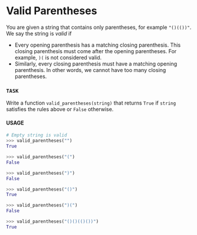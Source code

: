 # Valid Parentheses

You are given a string that contains only parentheses, for example `"()(())"`.
We say the string is _valid_ if

- Every opening parenthesis has a matching closing parenthesis.
  This closing parenthesis must come after the opening parentheses.
  For example, `)(` is not considered valid.
- Similarly, every closing parenthesis must have a matching opening parenthesis.
  In other words, we cannot have too many closing parentheses.

### `TASK`

Write a function `valid_parentheses(string)` that returns `True` if `string` satisfies the rules above or `False` otherwise.

#### USAGE

```python
# Empty string is valid
>>> valid_parentheses("")
True

>>> valid_parentheses("(")
False

>>> valid_parentheses(")")
False

>>> valid_parentheses("()")
True

>>> valid_parentheses(")(")
False

>>> valid_parentheses("()()(()())")
True
```
